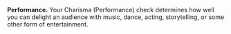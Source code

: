 **Performance.** Your Charisma (Performance) check determines how well you can delight an audience with music, dance, acting, storytelling, or some other form of entertainment.